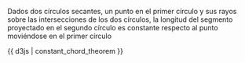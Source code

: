 Dados dos círculos secantes, un punto en el primer círculo y sus rayos sobre las intersecciones de los dos círculos, la longitud del segmento proyectado en el segundo círculo es constante respecto al punto moviéndose en el primer círculo

{{ d3js | constant_chord_theorem }}
